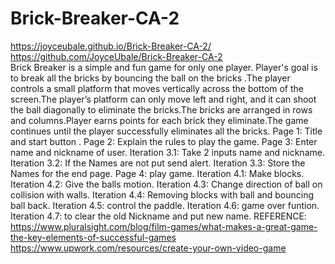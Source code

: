 # Brick-Breaker-CA-2
 https://joyceubale.github.io/Brick-Breaker-CA-2/                                                         
 https://github.com/JoyceUbale/Brick-Breaker-CA-2   
Brick Breaker is a simple and fun game for only one player. Player's goal is to break all the bricks by bouncing the ball on the bricks .The player controls a small platform that moves vertically across the bottom of the screen.The player’s platform can only move left and right, and it can shoot the ball diagonally to eliminate the bricks.The bricks are arranged in rows and columns.Player earns points for each brick they eliminate.The game continues until the player successfully eliminates all the bricks.
Page 1: Title and start button .
Page 2: Explain the rules to play the game.
Page 3: Enter name and nickname of user.
Iteration 3.1: Take 2 inputs name and nickname.
Iteration 3.2: If the Names are not put send alert.
Iteration 3.3: Store the Names for the end page.
Page 4: play game.
Iteration 4.1: Make blocks.
Iteration 4.2: Give the balls motion.
Iteration 4.3: Change direction of ball on collision with walls.
Iteration 4.4: Removing blocks with ball and bouncing ball back.
Iteration 4.5: control the paddle.
Iteration 4.6: game over funtion.
Iteration 4.7: to clear the old Nickname and put new name.
REFERENCE: 
https://www.pluralsight.com/blog/film-games/what-makes-a-great-game-the-key-elements-of-successful-games
https://www.upwork.com/resources/create-your-own-video-game

